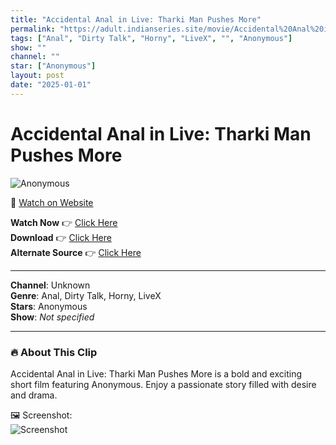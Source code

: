 ```yaml
---
title: "Accidental Anal in Live: Tharki Man Pushes More"
permalink: "https://adult.indianseries.site/movie/Accidental%20Anal%20in%20Live%3A%20Tharki%20Man%20Pushes%20More"
tags: ["Anal", "Dirty Talk", "Horny", "LiveX", "", "Anonymous"]
show: ""
channel: ""
star: ["Anonymous"]
layout: post
date: "2025-01-01"
---
```


# Accidental Anal in Live: Tharki Man Pushes More

![Anonymous](https://desisins.com/wp-content/uploads/2023/12/Accidental-Anal-DesiSins.com_.jpg)

🔗 [Watch on Website](https://adult.indianseries.site/movie/Accidental%20Anal%20in%20Live%3A%20Tharki%20Man%20Pushes%20More)

**Watch Now** 👉 [Click Here](https://adult.indianseries.site/movie/Accidental%20Anal%20in%20Live%3A%20Tharki%20Man%20Pushes%20More)  
**Download** 👉 [Click Here](https://adult.indianseries.site/movie/Accidental%20Anal%20in%20Live%3A%20Tharki%20Man%20Pushes%20More)  
**Alternate Source** 👉 [Click Here](https://adult.indianseries.site/movie/Accidental%20Anal%20in%20Live%3A%20Tharki%20Man%20Pushes%20More)

---

**Channel**: Unknown  
**Genre**: Anal, Dirty Talk, Horny, LiveX  
**Stars**: Anonymous  
**Show**: *Not specified*

---

### 🔥 About This Clip

Accidental Anal in Live: Tharki Man Pushes More is a bold and exciting short film featuring Anonymous. Enjoy a passionate story filled with desire and drama.
 
🖼️ Screenshot:  
![Screenshot](https://desisins.com/wp-content/uploads/2023/12/Accidental-Anal-DesiSins.com_.jpg)
